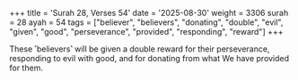+++
title = 'Surah 28, Verses 54'
date = '2025-08-30'
weight = 3306
surah = 28
ayah = 54
tags = ["believer", "believers", "donating", "double", "evil", "given", "good", "perseverance", "provided", "responding", "reward"]
+++

These ˹believers˺ will be given a double reward for their perseverance, responding to evil with good, and for donating from what We have provided for them.